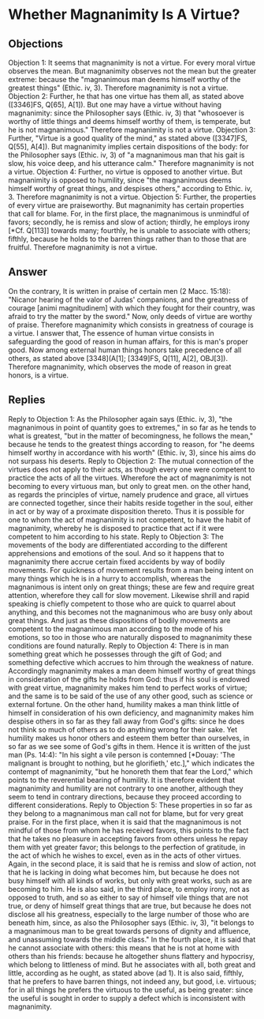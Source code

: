 # Whether Magnanimity Is A Virtue?
## Objections
Objection 1: It seems that magnanimity is not a virtue. For every moral virtue observes the mean. But magnanimity observes not the mean but the greater extreme: because the "magnanimous man deems himself worthy of the greatest things" (Ethic. iv, 3). Therefore magnanimity is not a virtue.
Objection 2: Further, he that has one virtue has them all, as stated above ([3346]FS, Q[65], A[1]). But one may have a virtue without having magnanimity: since the Philosopher says (Ethic. iv, 3) that "whosoever is worthy of little things and deems himself worthy of them, is temperate, but he is not magnanimous." Therefore magnanimity is not a virtue.
Objection 3: Further, "Virtue is a good quality of the mind," as stated above ([3347]FS, Q[55], A[4]). But magnanimity implies certain dispositions of the body: for the Philosopher says (Ethic. iv, 3) of "a magnanimous man that his gait is slow, his voice deep, and his utterance calm." Therefore magnanimity is not a virtue.
Objection 4: Further, no virtue is opposed to another virtue. But magnanimity is opposed to humility, since "the magnanimous deems himself worthy of great things, and despises others," according to Ethic. iv, 3. Therefore magnanimity is not a virtue.
Objection 5: Further, the properties of every virtue are praiseworthy. But magnanimity has certain properties that call for blame. For, in the first place, the magnanimous is unmindful of favors; secondly, he is remiss and slow of action; thirdly, he employs irony [*Cf. Q[113]] towards many; fourthly, he is unable to associate with others; fifthly, because he holds to the barren things rather than to those that are fruitful. Therefore magnanimity is not a virtue.
## Answer
On the contrary, It is written in praise of certain men (2 Macc. 15:18): "Nicanor hearing of the valor of Judas' companions, and the greatness of courage [animi magnitudinem] with which they fought for their country, was afraid to try the matter by the sword." Now, only deeds of virtue are worthy of praise. Therefore magnanimity which consists in greatness of courage is a virtue.
I answer that, The essence of human virtue consists in safeguarding the good of reason in human affairs, for this is man's proper good. Now among external human things honors take precedence of all others, as stated above [3348](A[1]; [3349]FS, Q[11], A[2], OBJ[3]). Therefore magnanimity, which observes the mode of reason in great honors, is a virtue.
## Replies
Reply to Objection 1: As the Philosopher again says (Ethic. iv, 3), "the magnanimous in point of quantity goes to extremes," in so far as he tends to what is greatest, "but in the matter of becomingness, he follows the mean," because he tends to the greatest things according to reason, for "he deems himself worthy in accordance with his worth" (Ethic. iv, 3), since his aims do not surpass his deserts.
Reply to Objection 2: The mutual connection of the virtues does not apply to their acts, as though every one were competent to practice the acts of all the virtues. Wherefore the act of magnanimity is not becoming to every virtuous man, but only to great men. on the other hand, as regards the principles of virtue, namely prudence and grace, all virtues are connected together, since their habits reside together in the soul, either in act or by way of a proximate disposition thereto. Thus it is possible for one to whom the act of magnanimity is not competent, to have the habit of magnanimity, whereby he is disposed to practice that act if it were competent to him according to his state.
Reply to Objection 3: The movements of the body are differentiated according to the different apprehensions and emotions of the soul. And so it happens that to magnanimity there accrue certain fixed accidents by way of bodily movements. For quickness of movement results from a man being intent on many things which he is in a hurry to accomplish, whereas the magnanimous is intent only on great things; these are few and require great attention, wherefore they call for slow movement. Likewise shrill and rapid speaking is chiefly competent to those who are quick to quarrel about anything, and this becomes not the magnanimous who are busy only about great things. And just as these dispositions of bodily movements are competent to the magnanimous man according to the mode of his emotions, so too in those who are naturally disposed to magnanimity these conditions are found naturally.
Reply to Objection 4: There is in man something great which he possesses through the gift of God; and something defective which accrues to him through the weakness of nature. Accordingly magnanimity makes a man deem himself worthy of great things in consideration of the gifts he holds from God: thus if his soul is endowed with great virtue, magnanimity makes him tend to perfect works of virtue; and the same is to be said of the use of any other good, such as science or external fortune. On the other hand, humility makes a man think little of himself in consideration of his own deficiency, and magnanimity makes him despise others in so far as they fall away from God's gifts: since he does not think so much of others as to do anything wrong for their sake. Yet humility makes us honor others and esteem them better than ourselves, in so far as we see some of God's gifts in them. Hence it is written of the just man (Ps. 14:4): "In his sight a vile person is contemned [*Douay: 'The malignant is brought to nothing, but he glorifieth,' etc.]," which indicates the contempt of magnanimity, "but he honoreth them that fear the Lord," which points to the reverential bearing of humility. It is therefore evident that magnanimity and humility are not contrary to one another, although they seem to tend in contrary directions, because they proceed according to different considerations.
Reply to Objection 5: These properties in so far as they belong to a magnanimous man call not for blame, but for very great praise. For in the first place, when it is said that the magnanimous is not mindful of those from whom he has received favors, this points to the fact that he takes no pleasure in accepting favors from others unless he repay them with yet greater favor; this belongs to the perfection of gratitude, in the act of which he wishes to excel, even as in the acts of other virtues. Again, in the second place, it is said that he is remiss and slow of action, not that he is lacking in doing what becomes him, but because he does not busy himself with all kinds of works, but only with great works, such as are becoming to him. He is also said, in the third place, to employ irony, not as opposed to truth, and so as either to say of himself vile things that are not true, or deny of himself great things that are true, but because he does not disclose all his greatness, especially to the large number of those who are beneath him, since, as also the Philosopher says (Ethic. iv, 3), "it belongs to a magnanimous man to be great towards persons of dignity and affluence, and unassuming towards the middle class." In the fourth place, it is said that he cannot associate with others: this means that he is not at home with others than his friends: because he altogether shuns flattery and hypocrisy, which belong to littleness of mind. But he associates with all, both great and little, according as he ought, as stated above (ad 1). It is also said, fifthly, that he prefers to have barren things, not indeed any, but good, i.e. virtuous; for in all things he prefers the virtuous to the useful, as being greater: since the useful is sought in order to supply a defect which is inconsistent with magnanimity.